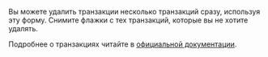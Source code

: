 Вы можете удалить транзакции несколько транзакций сразу, используя эту форму. Снимите флажки с тех транзакций, которые вы не хотите удалять.

Подробнее о транзакциях читайте в [официальной документации](https://docs.firefly-iii.org/concepts/transactions).
